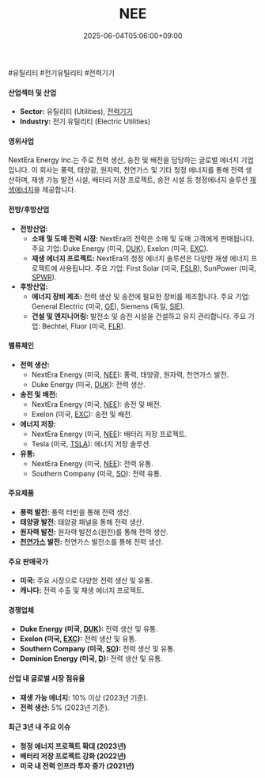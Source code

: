 ﻿---
title: "NEE"
date: 2025-06-04T05:06:00+09:00
lastmod: 2025-06-04T05:06:00+09:00
type: docs
sidebar:
  open: true
weight: 607
---
<div style="display:none">
  <meta property="article:published_time" content="2025-06-03T20:06:00Z" />
  <meta property="article:modified_time" content="2025-06-03T20:06:00Z" />
</div>
#유틸리티 #전기유틸리티 #전력기기

#### 산업섹터 및 산업

- **Sector:** 유틸리티 (Utilities), [전력기기](/industry-study/전력기기/)
- **Industry:** 전기 유틸리티 (Electric Utilities)

#### 영위사업

NextEra Energy Inc.는 주로 전력 생산, 송전 및 배전을 담당하는 글로벌 에너지 기업입니다. 이 회사는 풍력, 태양광, 원자력, 천연가스 및 기타 청정 에너지를 통해 전력 생산하며, 재생 가능 발전 시설, 배터리 저장 프로젝트, 송전 시설 등 청정에너지 솔루션 [재생에너지](/industry-study/재생에너지/)을 제공합니다.

#### 전방/후방산업

- **전방산업:**
    - **소매 및 도매 전력 시장:** NextEra의 전력은 소매 및 도매 고객에게 판매됩니다. 주요 기업: Duke Energy (미국, [DUK](/company-analysis/duk/)), Exelon (미국, [EXC](/company-analysis/exc/)).
    - **재생 에너지 프로젝트:** NextEra의 청정 에너지 솔루션은 다양한 재생 에너지 프로젝트에 사용됩니다. 주요 기업: First Solar (미국, [FSLR](/company-analysis/fslr/)), SunPower (미국, [SPWR](/company-analysis/spwr/)).
- **후방산업:**
    - **에너지 장비 제조:** 전력 생산 및 송전에 필요한 장비를 제조합니다. 주요 기업: General Electric (미국, [GE](/company-analysis/ge/)), Siemens (독일, [SIE](/company-analysis/sie/)).
    - **건설 및 엔지니어링:** 발전소 및 송전 시설을 건설하고 유지 관리합니다. 주요 기업: Bechtel, Fluor (미국, [FLR](/company-analysis/flr/)).

#### 밸류체인

- **전력 생산:**
    - NextEra Energy (미국, [NEE](/company-analysis/nee/)): 풍력, 태양광, 원자력, 천연가스 발전.
    - Duke Energy (미국, [DUK](/company-analysis/duk/)): 전력 생산.
- **송전 및 배전:**
    - NextEra Energy (미국, [NEE](/company-analysis/nee/)): 송전 및 배전.
    - Exelon (미국, [EXC](/company-analysis/exc/)): 송전 및 배전.
- **에너지 저장:**
    - NextEra Energy (미국, [NEE](/company-analysis/nee/)): 배터리 저장 프로젝트.
    - Tesla (미국, [TSLA](/company-analysis/tsla/)): 에너지 저장 솔루션.
- **유통:**
    - NextEra Energy (미국, [NEE](/company-analysis/nee/)): 전력 유통.
    - Southern Company (미국, [SO](/company-analysis/so/)): 전력 유통.

#### 주요제품

- **풍력 발전:** 풍력 터빈을 통해 전력 생산.
- **태양광 발전:** 태양광 패널을 통해 전력 생산.
- **원자력 발전:** 원자력 발전소(원전)를 통해 전력 생산.
- **[천연가스](/industry-study/천연가스/) 발전:** 천연가스 발전소를 통해 전력 생산.

#### 주요 판매국가

- **미국:** 주요 시장으로 다양한 전력 생산 및 유통.
- **캐나다:** 전력 수출 및 재생 에너지 프로젝트.

#### 경쟁업체

- **Duke Energy (미국, [DUK](/company-analysis/duk/)):** 전력 생산 및 유통.
- **Exelon (미국, [EXC](/company-analysis/exc/)):** 전력 생산 및 유통.
- **Southern Company (미국, [SO](/company-analysis/so/)):** 전력 생산 및 유통.
- **Dominion Energy (미국, [D](/company-analysis/d/)):** 전력 생산 및 유통.

#### 산업 내 글로벌 시장 점유율

- **재생 가능 에너지:** 10% 이상 (2023년 기준).
- **전력 생산:** 5% (2023년 기준).

#### 최근 3년 내 주요 이슈

- **청정 에너지 프로젝트 확대 (2023년)**
- **배터리 저장 프로젝트 강화 (2022년)**
- **미국 내 전력 인프라 투자 증가 (2021년)**
